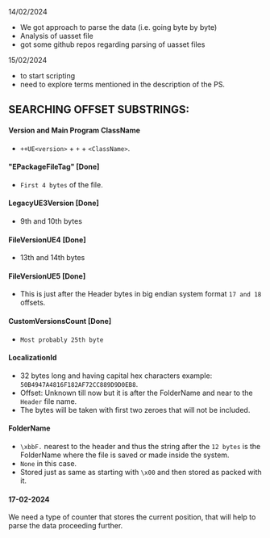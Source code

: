 14/02/2024
- We got approach to parse the data (i.e. going byte by byte)
- Analysis of uasset file
- got some github repos regarding parsing of uasset files

15/02/2024
- to start scripting 
- need to explore terms mentioned in the description of the PS.


## SEARCHING OFFSET SUBSTRINGS:
#### Version and Main Program ClassName

- `++UE<version>` + `+` + `<ClassName>`.

#### "EPackageFileTag" [Done]
- `First 4 bytes` of the file.
#### LegacyUE3Version [Done]
- 9th and 10th bytes
#### FileVersionUE4 [Done]
- 13th and 14th bytes
#### FileVersionUE5 [Done]
-  This is just after the Header bytes in big endian system format `17 and 18` offsets.
#### CustomVersionsCount [Done]
- `Most probably 25th byte`

#### LocalizationId

- 32 bytes long and having capital hex characters example: `50B4947A4816F182AF72CC889D9D0EB8`.
- Offset: Unknown till now but it is after the FolderName and near to the `Header` file name.
- The bytes will be taken with first two zeroes that will not be included.

#### FolderName

- `\xbbF.` nearest to the header and thus the string after the `12 bytes` is the FolderName where the file is saved or made inside the system.
- `None` in this case.
- Stored just as same as starting with `\x00` and then stored as packed with it.


#### 17-02-2024
We need a type of counter that stores the current position, that will help to parse the data proceeding further.



